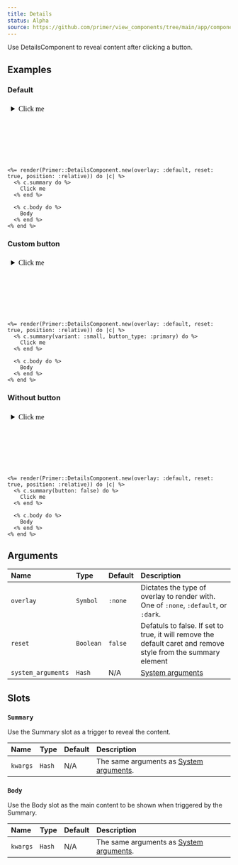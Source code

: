 ```yaml
---
title: Details
status: Alpha
source: https://github.com/primer/view_components/tree/main/app/components/primer/details_component.rb
---
```


<!-- Warning: AUTO-GENERATED file, do not edit. Add code comments to your Ruby instead <3 -->

Use DetailsComponent to reveal content after clicking a button.

## Examples

### Default

<iframe style="width: 100%; border: 0px; height: 134px;" srcdoc="<html class='Box height-full p-3'><head><link href='https://unpkg.com/@primer/css/dist/primer.css' rel='stylesheet'></head><body><details class='details-overlay details-reset position-relative'>  <summary role='button' type='button' class='btn '>    Click me</summary>  <div>    Body</div></details></body></html>"></iframe>

```erb
<%= render(Primer::DetailsComponent.new(overlay: :default, reset: true, position: :relative)) do |c| %>
  <% c.summary do %>
    Click me
  <% end %>

  <% c.body do %>
    Body
  <% end %>
<% end %>
```

### Custom button

<iframe style="width: 100%; border: 0px; height: 134px;" srcdoc="<html class='Box height-full p-3'><head><link href='https://unpkg.com/@primer/css/dist/primer.css' rel='stylesheet'></head><body><details class='details-overlay details-reset position-relative'>  <summary role='button' type='button' class='btn btn-primary btn-sm '>    Click me</summary>  <div>    Body</div></details></body></html>"></iframe>

```erb
<%= render(Primer::DetailsComponent.new(overlay: :default, reset: true, position: :relative)) do |c| %>
  <% c.summary(variant: :small, button_type: :primary) do %>
    Click me
  <% end %>

  <% c.body do %>
    Body
  <% end %>
<% end %>
```

### Without button

<iframe style="width: 100%; border: 0px; height: 134px;" srcdoc="<html class='Box height-full p-3'><head><link href='https://unpkg.com/@primer/css/dist/primer.css' rel='stylesheet'></head><body><details class='details-overlay details-reset position-relative'>  <summary button='false' role='button' type='button' class='btn '>    Click me</summary>  <div>    Body</div></details></body></html>"></iframe>

```erb
<%= render(Primer::DetailsComponent.new(overlay: :default, reset: true, position: :relative)) do |c| %>
  <% c.summary(button: false) do %>
    Click me
  <% end %>

  <% c.body do %>
    Body
  <% end %>
<% end %>
```

## Arguments

| Name | Type | Default | Description |
| :- | :- | :- | :- |
| `overlay` | `Symbol` | `:none` | Dictates the type of overlay to render with. One of `:none`, `:default`, or `:dark`. |
| `reset` | `Boolean` | `false` | Defatuls to false. If set to true, it will remove the default caret and remove style from the summary element |
| `system_arguments` | `Hash` | N/A | [System arguments](/system-arguments) |

## Slots

### `Summary`

Use the Summary slot as a trigger to reveal the content.

| Name | Type | Default | Description |
| :- | :- | :- | :- |
| `kwargs` | `Hash` | N/A | The same arguments as [System arguments](/system-arguments). |

### `Body`

Use the Body slot as the main content to be shown when triggered by the Summary.

| Name | Type | Default | Description |
| :- | :- | :- | :- |
| `kwargs` | `Hash` | N/A | The same arguments as [System arguments](/system-arguments). |
